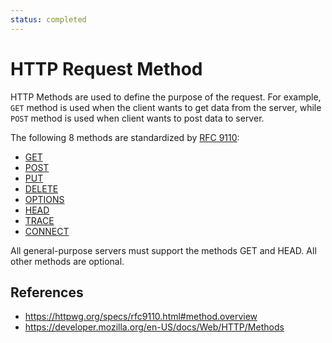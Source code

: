 ```yaml
---
status: completed
---
```


# HTTP Request Method

HTTP Methods are used to define the purpose of the request. For example, `GET` method is used when the client wants to get data from the server, while `POST` method is used when client wants to post data to server.

The following 8 methods are standardized by [RFC 9110](/ietf/rfc/9110):

- [GET](/http/methods/get)
- [POST](/http/methods/post)
- [PUT](/http/methods/put)
- [DELETE](/http/methods/delete)
- [OPTIONS](/http/methods/options)
- [HEAD](/http/methods/head)
- [TRACE](/http/methods/trace)
- [CONNECT](/http/methods/connect)

All general-purpose servers must support the methods GET and HEAD. All other methods are optional.
## References

- https://httpwg.org/specs/rfc9110.html#method.overview
- https://developer.mozilla.org/en-US/docs/Web/HTTP/Methods
